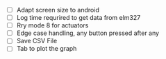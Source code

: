 - [ ] Adapt screen size to android
- [ ] Log time requrired to get data from elm327
- [ ] Rry mode 8 for actuators
- [ ] Edge case handling, any button pressed after any
- [ ] Save CSV File
- [ ] Tab to plot the graph 
